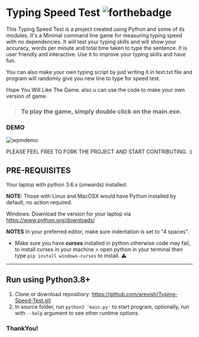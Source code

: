 # Typing Speed Test ![forthebadge](https://forthebadge.com/images/badges/made-with-python.svg)

This Typing Speed Test is a project created using Python and some of its modules.
It's a Minimal command line game for measuring typing speed with no dependencies.
It will test your typing skills and will show your accuracy, words per minute and total time taken to type the sentence. It is user friendly and interactive. Use it to improve your typing skills and have fun.

You can also make your own typing script by just writing it in text.txt file 
and program will randomly give you new line to type for speed test.

Hope You Will Like The Game. also u can use the code to make your own version of game.

> ### To play the game, simply double click on the **main.exe**.
###  DEMO 
![wpmdemo](https://user-images.githubusercontent.com/91308138/171409077-d6129e7c-6682-476a-9bba-21dd16627c93.gif)

PLEASE FEEL FREE TO FORK THE PROJECT AND START CONTRIBUTING. :)

## PRE-REQUISITES
Your laptop with python 3.6.x (onwards) installed.

**NOTE:** Those with Linux and MacOSX would have Python installed by default, no action required.

Windows: Download the version for your laptop via https://www.python.org/downloads/

**NOTES**
In your preferred editor, make sure indentation is set to "4 spaces".

* Make sure you have **curses** installed in python otherwise code may fail, to install curses in your machine > open python in your terminal then type `pip install windows-curses` to install. :warning:

---

## Run using Python3.8+
1. Clone or download repositiory: https://github.com/arevish/Typing-Speed-Test.git
2. In source folder, run `python3 'main.py'` to start program, optionally, run with `--help` argument to see other runtime options.

### ThankYou!
